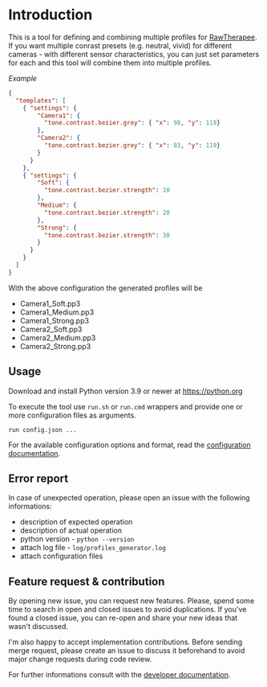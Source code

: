 # Introduction

This is a tool for defining and combining multiple profiles for
[RawTherapee](http://rawtherapee.com/).
If you want multiple conrast presets (e.g. neutral, vivid) for different cameras -
with different sensor characteristics, you can just set parameters for each
and this tool will combine them into multiple profiles.

*Example*

```json
{
  "templates": [
    { "settings": {
        "Camera1": {
          "tone.contrast.bezier.grey": { "x": 98, "y": 119}
        },
        "Camera2": {
          "tone.contrast.bezier.grey": { "x": 83, "y": 119}
        }
      }
    },
    { "settings": {
        "Soft": {
          "tone.contrast.bezier.strength": 10
        },
        "Medium": {
          "tone.contrast.bezier.strength": 20
        },
        "Strong": {
          "tone.contrast.bezier.strength": 30
        }
      }
    }
  ]
}
```

With the above configuration the generated profiles will be
* Camera1_Soft.pp3
* Camera1_Medium.pp3
* Camera1_Strong.pp3
* Camera2_Soft.pp3
* Camera2_Medium.pp3
* Camera2_Strong.pp3

## Usage

Download and install Python version 3.9 or newer at https://python.org

To execute the tool use `run.sh` or `run.cmd` wrappers and provide
one or more configuration files as arguments.

```
run config.json ...
```

For the available configuration options and format,
read the [configuration documentation](docs/configuration.md).

## Error report

In case of unexpected operation, please open an issue with the following informations:
* description of expected operation
* description of actual operation
* python version - `python --version`
* attach log file - `log/profiles_generator.log`
* attach configuration files

## Feature request & contribution

By opening new issue, you can request new features.
Please, spend some time to search in open and closed issues to avoid duplications.
If you've found a closed issue, you can re-open and share your new ideas that wasn't
discussed.

I'm also happy to accept implementation contributions.
Before sending merge request, please create an issue to discuss it beforehand to avoid
major change requests during code review.

For further informations consult with the [developer documentation](docs/developer.md).
